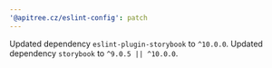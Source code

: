 ```yaml
---
'@apitree.cz/eslint-config': patch
---
```


Updated dependency `eslint-plugin-storybook` to `^10.0.0`.
Updated dependency `storybook` to `^9.0.5 || ^10.0.0`.
